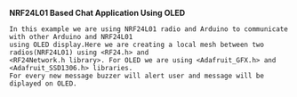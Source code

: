 **NRF24L01 Based Chat Application Using OLED**

    In this example we are using NRF24L01 radio and Arduino to communicate with other Arduino and NRF24L01 
    using OLED display.Here we are creating a local mesh between two radios(NRF24L01) using <RF24.h> and 
    <RF24Network.h library>. For OLED we are using <Adafruit_GFX.h> and <Adafruit_SSD1306.h> libraries.
    For every new message buzzer will alert user and message will be diplayed on OLED.
